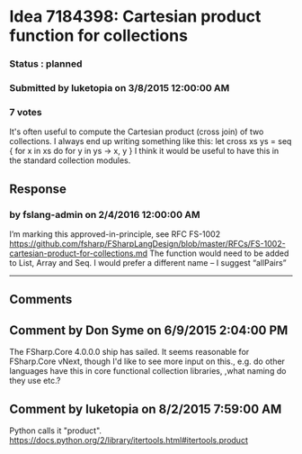 # Idea 7184398: Cartesian product function for collections #

### Status : planned

### Submitted by luketopia on 3/8/2015 12:00:00 AM

### 7 votes

It's often useful to compute the Cartesian product (cross join) of two collections. I always end up writing something like this:
let cross xs ys =
seq {
for x in xs do
for y in ys ->
x, y
}
I think it would be useful to have this in the standard collection modules.



## Response 
### by fslang-admin on 2/4/2016 12:00:00 AM

I’m marking this approved-in-principle, see RFC FS-1002 https://github.com/fsharp/FSharpLangDesign/blob/master/RFCs/FS-1002-cartesian-product-for-collections.md
The function would need to be added to List, Array and Seq. I would prefer a different name – I suggest “allPairs”

------------------------
## Comments


## Comment by Don Syme on 6/9/2015 2:04:00 PM
The FSharp.Core 4.0.0.0 ship has sailed. It seems reasonable for FSharp.Core vNext, though I'd like to see more input on this., e.g. do other languages have this in core functional collection libraries, ,what naming do they use etc.?


## Comment by luketopia on 8/2/2015 7:59:00 AM
Python calls it "product". https://docs.python.org/2/library/itertools.html#itertools.product

